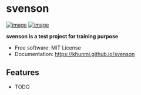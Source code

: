 # svenson


[![image](https://img.shields.io/pypi/v/svenson.svg)](https://pypi.python.org/pypi/svenson)
[![image](https://img.shields.io/conda/vn/conda-forge/svenson.svg)](https://anaconda.org/conda-forge/svenson)


**svenson is a test project for training purpose**


-   Free software: MIT License
-   Documentation: https://khunmi.github.io/svenson


## Features

-   TODO
